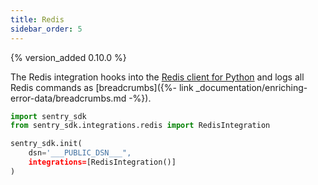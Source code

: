 ```yaml
---
title: Redis
sidebar_order: 5
---
```


{% version_added 0.10.0 %}

<!-- WIZARD -->
The Redis integration hooks into the [Redis client for Python](https://pypi.org/project/redis/) and logs all Redis commands as [breadcrumbs]({%- link _documentation/enriching-error-data/breadcrumbs.md -%}).

```python
import sentry_sdk
from sentry_sdk.integrations.redis import RedisIntegration

sentry_sdk.init(
    dsn='___PUBLIC_DSN___",
    integrations=[RedisIntegration()]
)
```

<!-- TODO-ADD-VERIFICATION-EXAMPLE -->
<!-- ENDWIZARD -->
